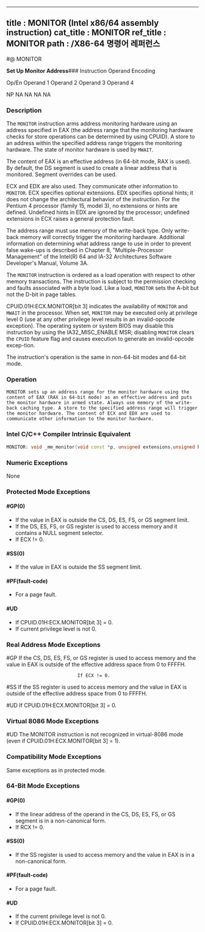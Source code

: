 ----------------------------
title : MONITOR (Intel x86/64 assembly instruction)
cat_title : MONITOR
ref_title : MONITOR
path : /X86-64 명령어 레퍼런스
----------------------------
#@ MONITOR

**Set Up Monitor Address**###                                                            Instruction Operand Encoding


Op/En Operand 1 Operand 2 Operand 3 Operand 4

  NP NA NA NA NA

### Description


The `MONITOR` instruction arms address monitoring hardware using an address specified in EAX (the address range that the monitoring hardware checks for store operations can be determined by using CPUID). A store to an address within the specified address range triggers the monitoring hardware. The state of monitor hardware is used by `MWAIT`. 

The content of EAX is an effective address (in 64-bit mode, RAX is used). By default, the DS segment is used to create a linear address that is monitored. Segment overrides can be used.

ECX and EDX are also used. They communicate other information to `MONITOR`. ECX specifies optional extensions. EDX specifies optional hints; it does not change the architectural behavior of the instruction. For the Pentium 4 processor (family 15, model 3), no extensions or hints are defined. Undefined hints in EDX are ignored by the processor; undefined extensions in ECX raises a general protection fault.

The address range must use memory of the write-back type. Only write-back memory will correctly trigger the monitoring hardware. Additional information on determining what address range to use in order to prevent false wake-ups is described in Chapter 8, "Multiple-Processor Management" of the Intel(R) 64 and IA-32 Architectures Software Developer's Manual, Volume 3A.

The `MONITOR` instruction is ordered as a load operation with respect to other memory transactions. The instruction is subject to the permission checking and faults associated with a byte load. Like a load, `MONITOR` sets the A-bit but not the D-bit in page tables. 

CPUID.01H:ECX.MONITOR[bit 3] indicates the availability of `MONITOR` and `MWAIT` in the processor. When set, `MONITOR` may be executed only at privilege level 0 (use at any other privilege level results in an invalid-opcode exception). The operating system or system BIOS may disable this instruction by using the IA32_MISC_ENABLE MSR; disabling `MONITOR` clears the `CPUID` feature flag and causes execution to generate an invalid-opcode excep-tion. 

The instruction's operation is the same in non-64-bit modes and 64-bit mode.


### Operation

```info-verb
MONITOR sets up an address range for the monitor hardware using the content of EAX (RAX in 64-bit mode) as an effective address and puts the monitor hardware in armed state. Always use memory of the write-back caching type. A store to the specified address range will trigger the monitor hardware. The content of ECX and EDX are used to communicate other information to the monitor hardware.
```

### Intel C/C++ Compiler Intrinsic Equivalent

```cpp
MONITOR: void _mm_monitor(void const *p, unsigned extensions,unsigned hints)
```
### Numeric Exceptions


None


### Protected Mode Exceptions

#### #GP(0)
* If the value in EAX is outside the CS, DS, ES, FS, or GS segment limit.
* If the DS, ES, FS, or GS register is used to access memory and it contains a NULL segment selector.
* If ECX != 0.

#### #SS(0)
* If the value in EAX is outside the SS segment limit.

#### #PF(fault-code)
* For a page fault.

#### #UD
* If CPUID.01H:ECX.MONITOR[bit 3] = 0.
* If current privilege level is not 0.
### Real Address Mode Exceptions


#GP  If the CS, DS, ES, FS, or GS register is used to access memory and the value in EAX is outside of the effective address space from 0 to FFFFH.

                              If ECX != 0.

#SS  If the SS register is used to access memory and the value in EAX is outside of the effective address space from 0 to FFFFH.

#UD  If CPUID.01H:ECX.MONITOR[bit 3] = 0.

### Virtual 8086 Mode Exceptions


#UD The MONITOR instruction is not recognized in virtual-8086 mode (even if CPUID.01H:ECX.MONITOR[bit 3] = 1).


### Compatibility Mode Exceptions



Same exceptions as in protected mode.


### 64-Bit Mode Exceptions

#### #GP(0)
* If the linear address of the operand in the CS, DS, ES, FS, or GS segment is in a non-canonical form.
* If RCX != 0.

#### #SS(0)
* If the SS register is used to access memory and the value in EAX is in a non-canonical form.

#### #PF(fault-code)
* For a page fault.

#### #UD
* If the current privilege level is not 0.
* If CPUID.01H:ECX.MONITOR[bit 3] = 0.

